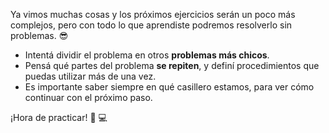 Ya vimos muchas cosas y los próximos ejercicios serán un poco más complejos, pero con todo lo que aprendiste podremos resolverlo sin problemas. :sunglasses:

* Intentá dividir el problema en otros **problemas más chicos**. 
* Pensá qué partes del problema **se repiten**, y definí procedimientos que puedas utilizar más de una vez.
* Es importante saber siempre en qué casillero estamos, para ver cómo continuar con el próximo paso.

¡Hora de practicar! :muscle: :computer: